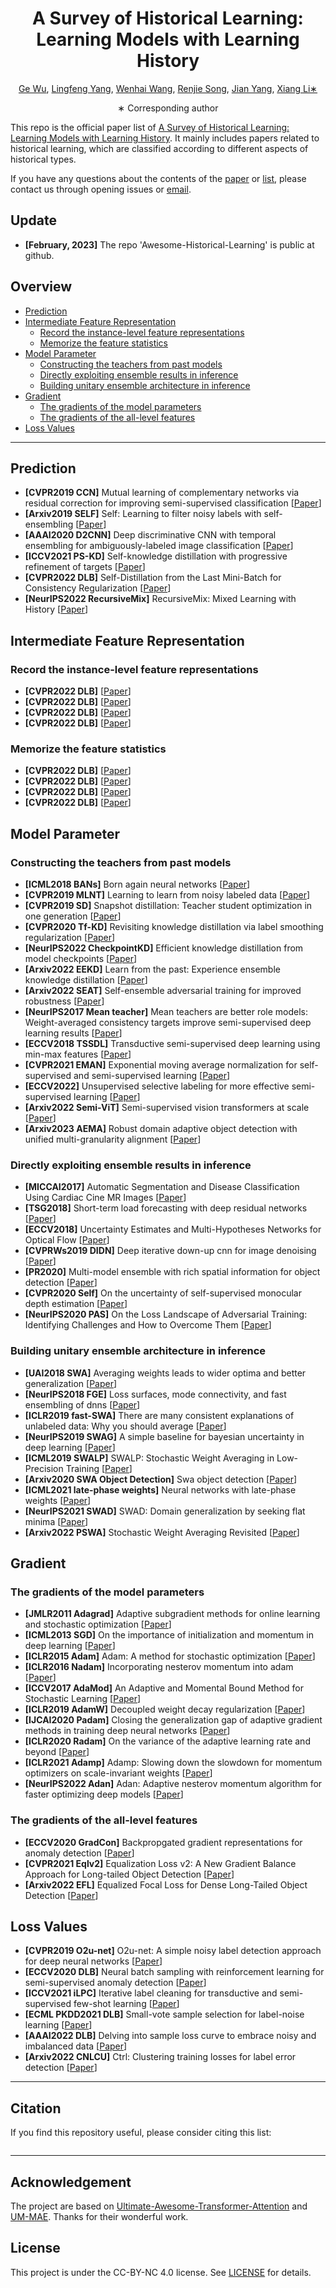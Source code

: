 <div align="center">
<h1>A Survey of Historical Learning: Learning Models with Learning History</h1>

[Ge Wu](https://github.com/Martinser), [Lingfeng Yang](https://scholar.google.com/citations?user=RLhH0jwAAAAJ&hl=zh-CN), [Wenhai Wang](https://scholar.google.com/citations?user=WM0OglcAAAAJ&hl=zh-CN), [Renjie Song](https://scholar.google.com.hk/citations?user=-EgH8oIAAAAJ&hl=zh-CN&oi=sra), [Jian Yang](https://scholar.google.com/citations?user=6CIDtZQAAAAJ&hl=zh-CN), [Xiang Li∗](https://scholar.google.com/citations?user=oamjJdYAAAAJ&hl=zh-CN)

∗ Corresponding author
</div>

This repo is the official paper list of [A Survey of Historical Learning: Learning Models with Learning History]().
It mainly includes papers related to historical learning, which are classified according to different aspects of historical types.

If you have any questions about the contents of the [paper]() or [list](), please contact us through opening issues or [email](gewu.nku@gmail.com).

## Update
* **[February, 2023]** The repo 'Awesome-Historical-Learning' is public at github.

## Overview

* [Prediction](#prediction)
* [Intermediate Feature Representation](#intermediate-feature-representation)
    * [Record the instance-level feature representations](#record-the-instance-level-feature-representations)
    * [Memorize the feature statistics](#memorize-the-feature-statistics)
* [Model Parameter](#model-parameter)
    * [Constructing the teachers from past models](#constructing-the-teachers-from-past-models)
    * [Directly exploiting ensemble results in inference](#directly-exploiting-ensemble-results-in-inference)
    * [Building unitary ensemble architecture in inference](#building-unitary-ensemble-architecture-in-inference)
* [Gradient](#gradient)
    * [The gradients of the model parameters](#the-gradients-of-the-model-parameters)
    * [The gradients of the all-level features](#the-gradients-of-the-all-level-features)
* [Loss Values](#loss-values)

---
## Prediction
* **[CVPR2019 CCN]** Mutual learning of complementary networks via residual correction for improving semi-supervised classification [[Paper](https://openaccess.thecvf.com/content_CVPR_2019/papers/Wu_Mutual_Learning_of_Complementary_Networks_via_Residual_Correction_for_Improving_CVPR_2019_paper.pdf)] 
* **[Arxiv2019 SELF]** Self: Learning to filter noisy labels with self-ensembling [[Paper](https://arxiv.org/pdf/1910.01842)]
* **[AAAI2020 D2CNN]** Deep discriminative CNN with temporal ensembling for ambiguously-labeled image classification [[Paper](https://gcatnjust.github.io/ChenGong/paper/yao_aaai20.pdf)]
* **[ICCV2021 PS-KD]** Self-knowledge distillation with progressive refinement of targets [[Paper](https://openaccess.thecvf.com/content/ICCV2021/papers/Kim_Self-Knowledge_Distillation_With_Progressive_Refinement_of_Targets_ICCV_2021_paper.pdf)]
* **[CVPR2022 DLB]** Self-Distillation from the Last Mini-Batch for Consistency Regularization [[Paper](https://openaccess.thecvf.com/content/CVPR2022/papers/Shen_Self-Distillation_From_the_Last_Mini-Batch_for_Consistency_Regularization_CVPR_2022_paper.pdf)]
* **[NeurIPS2022 RecursiveMix]** RecursiveMix: Mixed Learning with History [[Paper](https://arxiv.org/pdf/2203.06844.pdf)]


## Intermediate Feature Representation
### Record the instance-level feature representations
* **[CVPR2022 DLB]**  [[Paper]()]
* **[CVPR2022 DLB]**  [[Paper]()]
* **[CVPR2022 DLB]**  [[Paper]()]
* **[CVPR2022 DLB]**  [[Paper]()]
### Memorize the feature statistics
* **[CVPR2022 DLB]**  [[Paper]()]
* **[CVPR2022 DLB]**  [[Paper]()]
* **[CVPR2022 DLB]**  [[Paper]()]
* **[CVPR2022 DLB]**  [[Paper]()]


## Model Parameter
### Constructing the teachers from past models
* **[ICML2018 BANs]** Born again neural networks [[Paper]()]
* **[CVPR2019 MLNT]** Learning to learn from noisy labeled data [[Paper]()]
* **[CVPR2019 SD]** Snapshot distillation: Teacher student optimization in one generation [[Paper]()]
* **[CVPR2020 Tf-KD]** Revisiting knowledge distillation via label smoothing regularization [[Paper]()]
* **[NeurIPS2022 CheckpointKD]** Efficient knowledge distillation from model checkpoints [[Paper]()]
* **[Arxiv2022 EEKD]** Learn from the past: Experience ensemble knowledge distillation [[Paper]()]
* **[Arxiv2022 SEAT]** Self-ensemble adversarial training for improved robustness [[Paper]()]
* **[NeurIPS2017 Mean teacher]** Mean teachers are better role models: Weight-averaged consistency targets improve semi-supervised deep learning results [[Paper]()]
* **[ECCV2018 TSSDL]** Transductive semi-supervised deep learning using min-max features [[Paper]()]
* **[CVPR2021 EMAN]** Exponential moving average normalization for self-supervised and semi-supervised learning [[Paper]()]
* **[ECCV2022]** Unsupervised selective labeling for more effective semi-supervised learning [[Paper]()]
* **[Arxiv2022 Semi-ViT]** Semi-supervised vision transformers at scale [[Paper]()]
* **[Arxiv2023 AEMA]** Robust domain adaptive object detection with unified multi-granularity alignment [[Paper]()]
### Directly exploiting ensemble results in inference
* **[MICCAI2017]** Automatic Segmentation and Disease Classification Using Cardiac Cine MR Images [[Paper](https://arxiv.org/pdf/1708.01141.pdf)]
* **[TSG2018]** Short-term load forecasting with deep residual networks [[Paper](https://arxiv.org/pdf/1805.11956.pdf)]
* **[ECCV2018]** Uncertainty Estimates and Multi-Hypotheses Networks for Optical Flow [[Paper](https://openaccess.thecvf.com/content_ECCV_2018/papers/Eddy_Ilg_Uncertainty_Estimates_and_ECCV_2018_paper.pdf)]
* **[CVPRWs2019 DIDN]** Deep iterative down-up cnn for image denoising [[Paper](https://openaccess.thecvf.com/content_CVPRW_2019/papers/NTIRE/Yu_Deep_Iterative_Down-Up_CNN_for_Image_Denoising_CVPRW_2019_paper.pdf)]
* **[PR2020]** Multi-model ensemble with rich spatial information for object detection [[Paper](https://cz5waila03cyo0tux1owpyofgoryroob.oss-cn-beijing.aliyuncs.com/2E/E1/BD/2EE1BDAF6F0A0CC67ECE5E3A35376440.pdf)]
* **[CVPR2020 Self]** On the uncertainty of self-supervised monocular depth estimation [[Paper](https://openaccess.thecvf.com/content_CVPR_2020/papers/Poggi_On_the_Uncertainty_of_Self-Supervised_Monocular_Depth_Estimation_CVPR_2020_paper.pdf)]
* **[NeurIPS2020 PAS]** On the Loss Landscape of Adversarial Training: Identifying Challenges and How to Overcome Them [[Paper](https://proceedings.neurips.cc/paper/2020/file/f56d8183992b6c54c92c16a8519a6e2b-Paper.pdf)]
### Building unitary ensemble architecture in inference
* **[UAI2018 SWA]** Averaging weights leads to wider optima and better generalization [[Paper](https://arxiv.org/pdf/1803.05407.pdf%20%20https://github.com/timgaripov/swa)]
* **[NeurIPS2018 FGE]** Loss surfaces, mode connectivity, and fast ensembling of dnns [[Paper](https://proceedings.neurips.cc/paper/2018/file/be3087e74e9100d4bc4c6268cdbe8456-Paper.pdf)]
* **[ICLR2019 fast-SWA]** There are many consistent explanations of unlabeled data: Why you should average [[Paper](https://arxiv.org/pdf/1806.05594.pdf)]
* **[NeurIPS2019 SWAG]** A simple baseline for bayesian uncertainty in deep learning [[Paper](https://proceedings.neurips.cc/paper/2019/file/118921efba23fc329e6560b27861f0c2-Paper.pdf)]
* **[ICML2019 SWALP]** SWALP: Stochastic Weight Averaging in Low-Precision Training [[Paper](http://proceedings.mlr.press/v97/yang19d/yang19d.pdf)]
* **[Arxiv2020 SWA Object Detection]** Swa object detection [[Paper](https://arxiv.org/pdf/2012.12645.pdf)]
* **[ICML2021 late-phase weights]** Neural networks with late-phase weights [[Paper]()]
* **[NeurIPS2021 SWAD]** SWAD: Domain generalization by seeking flat minima [[Paper](https://proceedings.neurips.cc/paper/2021/file/bcb41ccdc4363c6848a1d760f26c28a0-Paper.pdf)]
* **[Arxiv2022 PSWA]** Stochastic Weight Averaging Revisited [[Paper](https://arxiv.org/pdf/2201.00519.pdf)]


## Gradient
### The gradients of the model parameters
  * **[JMLR2011 Adagrad]** Adaptive subgradient methods for online learning and stochastic optimization [[Paper](https://www.jmlr.org/papers/volume12/duchi11a/duchi11a.pdf)]
  * **[ICML2013 SGD]** On the importance of initialization and momentum in deep learning [[Paper](http://proceedings.mlr.press/v28/sutskever13.pdf)]
  * **[ICLR2015 Adam]** Adam: A method for stochastic optimization [[Paper](https://arxiv.org/pdf/1412.6980.pdf%5D)]
  * **[ICLR2016 Nadam]** Incorporating nesterov momentum into adam [[Paper](https://openreview.net/pdf?id=OM0jvwB8jIp57ZJjtNEZ)]
  * **[ICCV2017  AdaMod]** An Adaptive and Momental Bound Method for Stochastic Learning [[Paper](https://arxiv.org/pdf/1910.12249.pdf)]
  * **[ICLR2019 AdamW]** Decoupled weight decay regularization [[Paper](https://arxiv.org/pdf/1711.05101.pdf)]
  * **[IJCAI2020 Padam]** Closing the generalization gap of adaptive gradient methods in training deep neural networks [[Paper](https://arxiv.org/pdf/1806.06763.pdf)]
  * **[ICLR2020 Radam]** On the variance of the adaptive learning rate and beyond [[Paper](https://arxiv.org/pdf/1908.03265.pdf)]
  * **[ICLR2021 Adamp]** Adamp: Slowing down the slowdown for momentum optimizers on scale-invariant weights [[Paper](https://arxiv.org/pdf/2006.08217.pdf)]
  * **[NeurIPS2022 Adan]** Adan: Adaptive nesterov momentum algorithm for faster optimizing deep models [[Paper](https://arxiv.org/pdf/2208.06677.pdf)]
### The gradients of the all-level features
  * **[ECCV2020 GradCon]** Backpropgated gradient representations for anomaly detection [[Paper](https://arxiv.org/pdf/2007.09507.pdf)]
  * **[CVPR2021 Eqlv2]** Equalization Loss v2: A New Gradient Balance Approach for Long-tailed Object Detection [[Paper](https://openaccess.thecvf.com/content/CVPR2021/papers/Tan_Equalization_Loss_v2_A_New_Gradient_Balance_Approach_for_Long-Tailed_CVPR_2021_paper.pdf)]
  * **[Arxiv2022 EFL]** Equalized Focal Loss for Dense Long-Tailed Object Detection [[Paper](https://openaccess.thecvf.com/content/CVPR2022/papers/Li_Equalized_Focal_Loss_for_Dense_Long-Tailed_Object_Detection_CVPR_2022_paper.pdf)]


## Loss Values
* **[CVPR2019 O2u-net]** O2u-net: A simple noisy label detection approach for deep neural networks [[Paper](http://openaccess.thecvf.com/content_ICCV_2019/papers/Huang_O2U-Net_A_Simple_Noisy_Label_Detection_Approach_for_Deep_Neural_ICCV_2019_paper.pdf)]
* **[ECCV2020 DLB]** Neural batch sampling with reinforcement learning for semi-supervised anomaly detection [[Paper](https://www.ri.cmu.edu/app/uploads/2020/05/WenHsuan_MSR_Thesis-1.pdf)]
* **[ICCV2021 iLPC]** Iterative label cleaning for transductive and semi-supervised few-shot learning [[Paper](https://openaccess.thecvf.com/content/ICCV2021/papers/Lazarou_Iterative_Label_Cleaning_for_Transductive_and_Semi-Supervised_Few-Shot_Learning_ICCV_2021_paper.pdf)]
* **[ECML PKDD2021 DLB]** Small-vote sample selection for label-noise learning [[Paper](https://discovery.ucl.ac.uk/id/eprint/10135634/1/YouzeXu-ECMLPKDD2021-accepted.pdf)]
* **[AAAI2022 DLB]** Delving into sample loss curve to embrace noisy and imbalanced data [[Paper](https://arxiv.org/pdf/2201.00849.pdf)]
* **[Arxiv2022 CNLCU]** Ctrl: Clustering training losses for label error detection [[Paper](https://arxiv.org/pdf/2208.08464.pdf)]


---
## Citation
If you find this repository useful, please consider citing this list:
```

```

---
## Acknowledgement
The project are based on [Ultimate-Awesome-Transformer-Attention](https://github.com/cmhungsteve/Awesome-Transformer-Attention) and [UM-MAE](https://github.com/implus/UM-MAE). Thanks for their wonderful work.


## License
This project is under the CC-BY-NC 4.0 license. See [LICENSE](LICENSE) for details.

